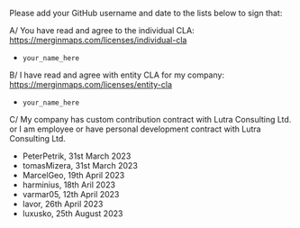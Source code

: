 Please add your GitHub username and date to the lists below to sign that:
 
A/ You have read and agree to the individual CLA: https://merginmaps.com/licenses/individual-cla

* `your_name_here`

B/ I have read and agree with entity CLA for my company: https://merginmaps.com/licenses/entity-cla

* `your_name_here`

C/ My company has custom contribution contract with Lutra Consulting Ltd. or I am employee or have personal development contract with Lutra Consulting Ltd.

* PeterPetrik, 31st March 2023
* tomasMizera, 31st March 2023
* MarcelGeo, 19th April 2023
* harminius, 18th Aril 2023
* varmar05, 12th April 2023
* lavor, 26th April 2023
* luxusko, 25th August 2023
